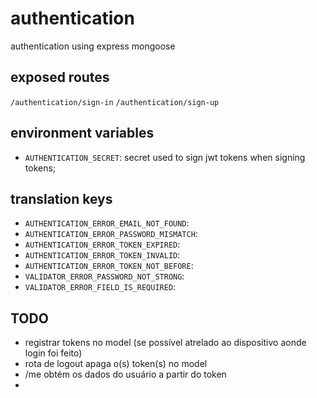 # authentication

authentication using express mongoose

## exposed routes

`/authentication/sign-in`
`/authentication/sign-up`

## environment variables

* `AUTHENTICATION_SECRET`: secret used to sign jwt tokens when signing tokens;

## translation keys

* `AUTHENTICATION_ERROR_EMAIL_NOT_FOUND`:
* `AUTHENTICATION_ERROR_PASSWORD_MISMATCH`:
* `AUTHENTICATION_ERROR_TOKEN_EXPIRED`:
* `AUTHENTICATION_ERROR_TOKEN_INVALID`:
* `AUTHENTICATION_ERROR_TOKEN_NOT_BEFORE`:
* `VALIDATOR_ERROR_PASSWORD_NOT_STRONG`:
* `VALIDATOR_ERROR_FIELD_IS_REQUIRED`:

## TODO

* registrar tokens no model (se possível atrelado ao dispositivo aonde login foi feito)
* rota de logout apaga o(s) token(s) no model
* /me obtém os dados do usuário a partir do token
*
